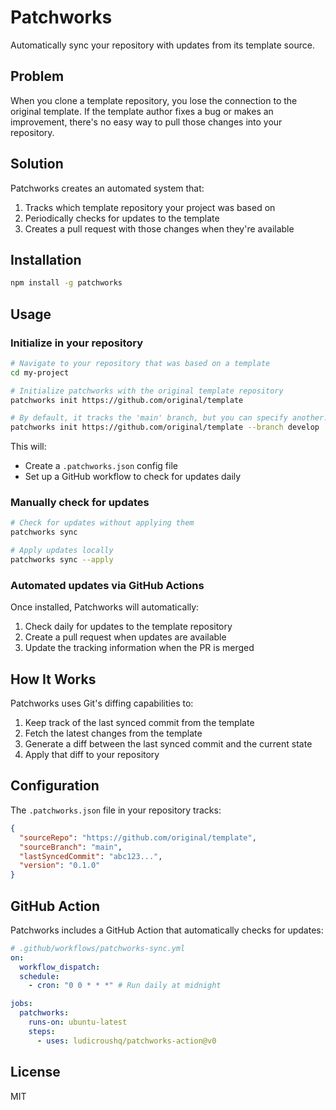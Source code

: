 # Patchworks

Automatically sync your repository with updates from its template source.

## Problem

When you clone a template repository, you lose the connection to the original template. If the template author fixes a bug or makes an improvement, there's no easy way to pull those changes into your repository.

## Solution

Patchworks creates an automated system that:

1. Tracks which template repository your project was based on
2. Periodically checks for updates to the template
3. Creates a pull request with those changes when they're available

## Installation

```bash
npm install -g patchworks
```

## Usage

### Initialize in your repository

```bash
# Navigate to your repository that was based on a template
cd my-project

# Initialize patchworks with the original template repository
patchworks init https://github.com/original/template

# By default, it tracks the 'main' branch, but you can specify another:
patchworks init https://github.com/original/template --branch develop
```

This will:

- Create a `.patchworks.json` config file
- Set up a GitHub workflow to check for updates daily

### Manually check for updates

```bash
# Check for updates without applying them
patchworks sync

# Apply updates locally
patchworks sync --apply
```

### Automated updates via GitHub Actions

Once installed, Patchworks will automatically:

1. Check daily for updates to the template repository
2. Create a pull request when updates are available
3. Update the tracking information when the PR is merged

## How It Works

Patchworks uses Git's diffing capabilities to:

1. Keep track of the last synced commit from the template
2. Fetch the latest changes from the template
3. Generate a diff between the last synced commit and the current state
4. Apply that diff to your repository

## Configuration

The `.patchworks.json` file in your repository tracks:

```json
{
  "sourceRepo": "https://github.com/original/template",
  "sourceBranch": "main",
  "lastSyncedCommit": "abc123...",
  "version": "0.1.0"
}
```

## GitHub Action

Patchworks includes a GitHub Action that automatically checks for updates:

```yaml
# .github/workflows/patchworks-sync.yml
on:
  workflow_dispatch:
  schedule:
    - cron: "0 0 * * *" # Run daily at midnight

jobs:
  patchworks:
    runs-on: ubuntu-latest
    steps:
      - uses: ludicroushq/patchworks-action@v0
```

## License

MIT

